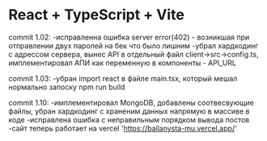 # React + TypeScript + Vite

commit 1.02:
-исправленна ошибка server error(402) - возникшая при отправлении двух паролей на бек что было лишним
-убрал хардкодинг с адрессом сервера, вынес API в отдельный файл client->src->config.ts, имплементировал АПИ как переменную в компоненты - API_URL

commit 1.03:
-убран import react в файле main.tsx, который мешал нормально запоску npm run build

commit 1.10:
-имплементировал MongoDB, добавлены соотвесвующие файлы, убран хардкодинг с храненим данных напрямую в массиве в коде
-исправлена ошибка с неправильным порядком вывода постов
-сайт теперь работает на vercel 'https://bailanysta-mu.vercel.app/'
